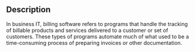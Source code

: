 ## Description
In business IT, billing software refers to programs that handle the tracking of billable products and services delivered to a customer or set of customers. These types of programs automate much of what used to be a time-consuming process of preparing invoices or other documentation.
